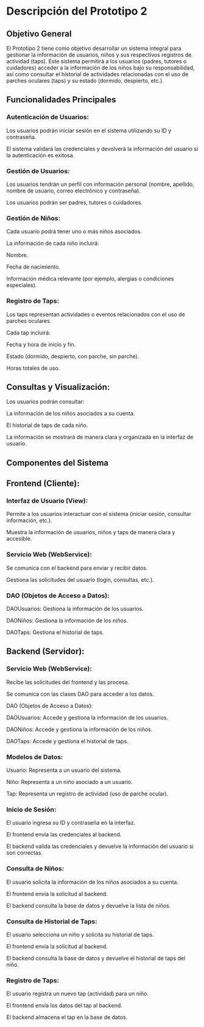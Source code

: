 # Descripción del Prototipo 2

## Objetivo General

El Prototipo 2 tiene como objetivo desarrollar un sistema integral para gestionar la información de usuarios, niños y sus respectivos registros de actividad (taps). Este sistema permitirá a los usuarios (padres, tutores o cuidadores) acceder a la información de los niños bajo su responsabilidad, así como consultar el historial de actividades relacionadas con el uso de parches oculares (taps) y su estado (dormido, despierto, etc.).

## Funcionalidades Principales

### Autenticación de Usuarios:

Los usuarios podrán iniciar sesión en el sistema utilizando su ID y contraseña.

El sistema validará las credenciales y devolverá la información del usuario si la autenticación es exitosa.

### Gestión de Usuarios:

Los usuarios tendrán un perfil con información personal (nombre, apellido, nombre de usuario, correo electrónico y contraseña).

Los usuarios podrán ser padres, tutores o cuidadores.

### Gestión de Niños:

Cada usuario podrá tener uno o más niños asociados.

La información de cada niño incluirá:

Nombre.

Fecha de nacimiento.

Información médica relevante (por ejemplo, alergias o condiciones especiales).

### Registro de Taps:

Los taps representan actividades o eventos relacionados con el uso de parches oculares.

Cada tap incluirá:

Fecha y hora de inicio y fin.

Estado (dormido, despierto, con parche, sin parche).

Horas totales de uso.

## Consultas y Visualización:

Los usuarios podrán consultar:

La información de los niños asociados a su cuenta.

El historial de taps de cada niño.

La información se mostrará de manera clara y organizada en la interfaz de usuario.

## Componentes del Sistema

## Frontend (Cliente):

### Interfaz de Usuario (View):

Permite a los usuarios interactuar con el sistema (iniciar sesión, consultar información, etc.).

Muestra la información de usuarios, niños y taps de manera clara y accesible.

### Servicio Web (WebService):

Se comunica con el backend para enviar y recibir datos.

Gestiona las solicitudes del usuario (login, consultas, etc.).

### DAO (Objetos de Acceso a Datos):

DAOUsuarios: Gestiona la información de los usuarios.

DAONiños: Gestiona la información de los niños.

DAOTaps: Gestiona el historial de taps.

## Backend (Servidor):

### Servicio Web (WebService):

Recibe las solicitudes del frontend y las procesa.

Se comunica con las clases DAO para acceder a los datos.

DAO (Objetos de Acceso a Datos):

DAOUsuarios: Accede y gestiona la información de los usuarios.

DAONiños: Accede y gestiona la información de los niños.

DAOTaps: Accede y gestiona el historial de taps.

### Modelos de Datos:

Usuario: Representa a un usuario del sistema.

Niño: Representa a un niño asociado a un usuario.

Tap: Representa un registro de actividad (uso de parche ocular).

### Inicio de Sesión:

El usuario ingresa su ID y contraseña en la interfaz.

El frontend envía las credenciales al backend.

El backend valida las credenciales y devuelve la información del usuario si son correctas.

### Consulta de Niños:

El usuario solicita la información de los niños asociados a su cuenta.

El frontend envía la solicitud al backend.

El backend consulta la base de datos y devuelve la lista de niños.

### Consulta de Historial de Taps:

El usuario selecciona un niño y solicita su historial de taps.

El frontend envía la solicitud al backend.

El backend consulta la base de datos y devuelve el historial de taps del niño.

### Registro de Taps:

El usuario registra un nuevo tap (actividad) para un niño.

El frontend envía los datos del tap al backend.

El backend almacena el tap en la base de datos.
